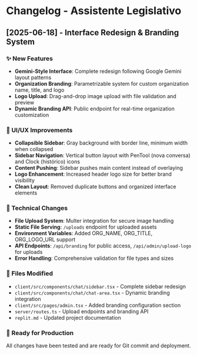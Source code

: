 # Changelog - Assistente Legislativo

## [2025-06-18] - Interface Redesign & Branding System

### ✨ New Features
- **Gemini-Style Interface**: Complete redesign following Google Gemini layout patterns
- **Organization Branding**: Parametrizable system for custom organization name, title, and logo
- **Logo Upload**: Drag-and-drop image upload with file validation and preview
- **Dynamic Branding API**: Public endpoint for real-time organization customization

### 🎨 UI/UX Improvements
- **Collapsible Sidebar**: Gray background with border line, minimum width when collapsed
- **Sidebar Navigation**: Vertical button layout with PenTool (nova conversa) and Clock (histórico) icons
- **Content Pushing**: Sidebar pushes main content instead of overlaying
- **Logo Enhancement**: Increased header logo size for better brand visibility
- **Clean Layout**: Removed duplicate buttons and organized interface elements

### 🔧 Technical Changes
- **File Upload System**: Multer integration for secure image handling
- **Static File Serving**: `/uploads` endpoint for uploaded assets
- **Environment Variables**: Added ORG_NAME, ORG_TITLE, ORG_LOGO_URL support
- **API Endpoints**: `/api/branding` for public access, `/api/admin/upload-logo` for uploads
- **Error Handling**: Comprehensive validation for file types and sizes

### 📁 Files Modified
- `client/src/components/chat/sidebar.tsx` - Complete sidebar redesign
- `client/src/components/chat/chat-area.tsx` - Dynamic branding integration
- `client/src/pages/admin.tsx` - Added branding configuration section
- `server/routes.ts` - Upload endpoints and branding API
- `replit.md` - Updated project documentation

### 🚀 Ready for Production
All changes have been tested and are ready for Git commit and deployment.